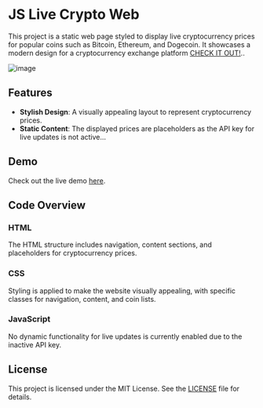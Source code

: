 # JS Live Crypto Web

This project is a static web page styled to display live cryptocurrency prices for popular coins such as Bitcoin, Ethereum, and Dogecoin. It showcases a modern design for a cryptocurrency exchange platform  [CHECK IT OUT!](https://qyuzet.github.io/js-live-crypto-web)..


![image](https://github.com/user-attachments/assets/a85f773e-2932-4f85-a3e2-ff2def4a9fcc)


## Features

- **Stylish Design**: A visually appealing layout to represent cryptocurrency prices.
- **Static Content**: The displayed prices are placeholders as the API key for live updates is not active...

## Demo

Check out the live demo [here](https://qyuzet.github.io/js-live-crypto-web).

## Code Overview

### HTML

The HTML structure includes navigation, content sections, and placeholders for cryptocurrency prices.

### CSS

Styling is applied to make the website visually appealing, with specific classes for navigation, content, and coin lists.

### JavaScript

No dynamic functionality for live updates is currently enabled due to the inactive API key.

## License

This project is licensed under the MIT License. See the [LICENSE](LICENSE) file for details.
